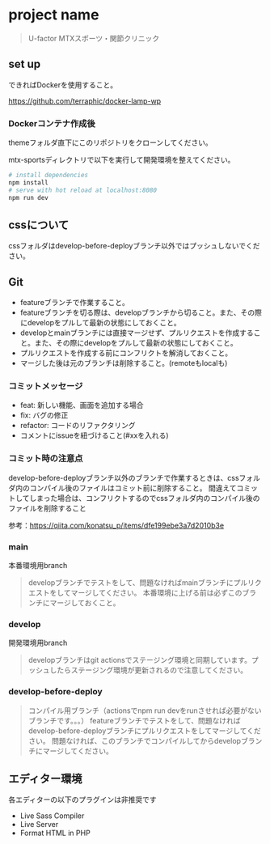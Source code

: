 # project name
> U-factor MTXスポーツ・関節クリニック

## set up
できればDockerを使用すること。

https://github.com/terraphic/docker-lamp-wp
### Dockerコンテナ作成後
themeフォルダ直下にこのリポジトリをクローンしてください。

mtx-sportsディレクトリで以下を実行して開発環境を整えてください。
```bash
# install dependencies
npm install
# serve with hot reload at localhost:8080
npm run dev
```
## cssについて
cssフォルダはdevelop-before-deployブランチ以外ではプッシュしないでください。
## Git
- featureブランチで作業すること。
- featureブランチを切る際は、developブランチから切ること。また、その際にdevelopをプルして最新の状態にしておくこと。
- developとmainブランチには直接マージせず、プルリクエストを作成すること。また、その際にdevelopをプルして最新の状態にしておくこと。
- プルリクエストを作成する前にコンフリクトを解消しておくこと。
- マージした後は元のブランチは削除すること。(remoteもlocalも) 
### コミットメッセージ
- feat: 新しい機能、画面を追加する場合
- fix: バグの修正
- refactor: コードのリファクタリング
- コメントにissueを紐づけること(#xxを入れる)

### コミット時の注意点
develop-before-deployブランチ以外のブランチで作業するときは、cssフォルダ内のコンパイル後のファイルはコミット前に削除すること。
間違えてコミットしてしまった場合は、コンフリクトするのでcssフォルダ内のコンパイル後のファイルを削除すること

参考：https://qiita.com/konatsu_p/items/dfe199ebe3a7d2010b3e
### main
本番環境用branch
> developブランチでテストをして、問題なければmainブランチにプルリクエストをしてマージしてください。
> 本番環境に上げる前は必ずこのブランチにマージしておくこと。
### develop
開発環境用branch
> developブランチはgit actionsでステージング環境と同期しています。プッシュしたらステージング環境が更新されるので注意してください。
### develop-before-deploy
> コンパイル用ブランチ（actionsでnpm run devをrunさせれば必要がないブランチです。。。）
> featureブランチでテストをして、問題なければdevelop-before-deployブランチにプルリクエストをしてマージしてください。
> 問題なければ、このブランチでコンパイルしてからdevelopブランチにマージしてください。

## エディター環境
各エディターの以下のプラグインは非推奨です
- Live Sass Compiler
- Live Server
- Format HTML in PHP
